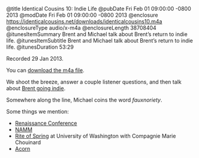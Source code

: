 @title Identical Cousins 10: Indie Life
@pubDate Fri Feb 01 09:00:00 -0800 2013
@modDate Fri Feb 01 09:00:00 -0800 2013
@enclosure https://identicalcousins.net/downloads/identicalcousins10.m4a
@enclosureType audio/x-m4a
@enclosureLength 38708404
@itunesItemSummary Brent and Michael talk about Brent’s return to indie life.
@itunesItemSubtitle Brent and Michael talk about Brent’s return to indie life.
@itunesDuration 53:29

Recorded 29 Jan 2013.

You can <a href="https://identicalcousins.net/downloads/identicalcousins10.m4a">download the m4a file</a>.

We shoot the breeze, answer a couple listener questions, and then talk about <a href="http://inessential.com/2013/02/01/gone_indie">Brent going indie</a>.

Somewhere along the line, Michael coins the word <i>fauxnoriety</i>.

Some things we mention:

<ul><li><a href="http://renaissance.io">Renaissance Conference</a></li>
<li><a href="http://www.namm.org">NAMM</a></li>
<li><a href="http://uwworldseries.org/world-dance/compagnie-marie-chouinard/">Rite of Spring</a> at University of Washington with Compagnie Marie Chouinard</li>
<li><a href="http://flyingmeat.com/acorn/">Acorn</a></li>
</ul>

